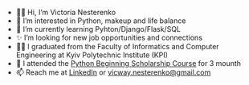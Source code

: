 - 👩‍💻 Hi, I’m Victoria Nesterenko
- 👀 I’m interested in Python, makeup and life balance
- 🐍 I’m currently learning Pyhton/Django/Flask/SQL
- ✨ I’m looking for new job opportunities and connections
- 👨‍🎓 I graduated from the Faculty of Informatics and Computer Engineering at Kyiv Polytechnic Institute (KPI)
- 💙 I attended the [Python Beginning Scholarship Course](https://prjctr.com/course/python-beginning-scholarship) for 3 mounth
- 📫 Reach me at [LinkedIn](https://www.linkedin.com/in/victoria-nesterenko-078554214/) or vicway.nesterenko@gmail.com

<!---
vicnesterenko/vicnesterenko is a ✨ special ✨ repository because its `README.md` (this file) appears on your GitHub profile.
You can click the Preview link to take a look at your changes.
--->
